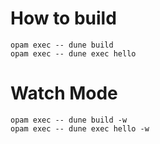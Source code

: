 # How to build
    opam exec -- dune build
    opam exec -- dune exec hello
# Watch Mode
    opam exec -- dune build -w
    opam exec -- dune exec hello -w
